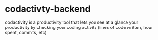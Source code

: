 # codactivty-backend
codactivity is a productivity tool that lets you see at a glance your productivity by checking your coding activity (lines of code written, hour spent, commits, etc)
